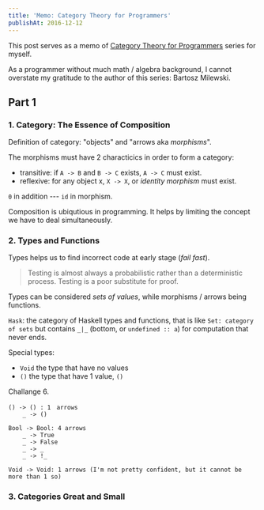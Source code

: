 ```yaml
---
title: 'Memo: Category Theory for Programmers'
publishAt: 2016-12-12
---
```


This post serves as a memo of [Category Theory for Programmers](https://bartoszmilewski.com/2014/10/28/category-theory-for-programmers-the-preface/) series for myself.

As a programmer without much math / algebra background, I cannot overstate my gratitude to the author of this series: Bartosz Milewski.

## Part 1

### 1. Category: The Essence of Composition

Definition of category: "objects" and "arrows aka _morphisms_".

The morphisms must have 2 characticics in order to form a category:

- transitive: if `A -> B` and `B -> C` exists, `A -> C` must exist.
- reflexive: for any object x, `X -> X`, or _identity morphism_ must exist.

`0` in addition --- `id` in morphism.

Composition is ubiqutious in programming. It helps by limiting the concept we have to deal simultaneously.

### 2. Types and Functions

Types helps us to find incorrect code at early stage (_fail fast_).

> Testing is almost always a probabilistic rather than a deterministic process.
> Testing is a poor substitute for proof.

Types can be considered _sets of values_, while morphisms / arrows being functions.

`Hask`: the category of Haskell types and functions, that is like `Set: category of sets` but contains `_|_` (bottom, or `undefined :: a`) for computation that never ends.

Special types:

- `Void` the type that have no values
- `()` the type that have 1 value, `()`

Challange 6.

```text
() -> () : 1　arrows
    _ -> ()

Bool -> Bool: 4 arrows
    _ -> True
    _ -> False
    _ -> _
    _ -> !_

Void -> Void: 1 arrows (I'm not pretty confident, but it cannot be more than 1 so)
```

### 3. Categories Great and Small
